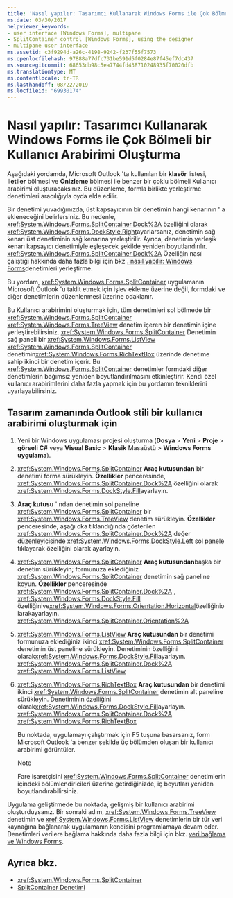 ```yaml
---
title: 'Nasıl yapılır: Tasarımcı Kullanarak Windows Forms ile Çok Bölmeli bir Kullanıcı Arabirimi Oluşturma'
ms.date: 03/30/2017
helpviewer_keywords:
- user interface [Windows Forms], multipane
- SplitContainer control [Windows Forms], using the designer
- multipane user interface
ms.assetid: c3f9294d-a26c-4198-9242-f237f55f7573
ms.openlocfilehash: 97888a77dfc731be591d5f0284e87f45ef7dc437
ms.sourcegitcommit: 68653db98c5ea7744fd438710248935f70020dfb
ms.translationtype: MT
ms.contentlocale: tr-TR
ms.lasthandoff: 08/22/2019
ms.locfileid: "69930174"
---
```

# <a name="how-to-create-a-multipane-user-interface-with-windows-forms-using-the-designer"></a>Nasıl yapılır: Tasarımcı Kullanarak Windows Forms ile Çok Bölmeli bir Kullanıcı Arabirimi Oluşturma
Aşağıdaki yordamda, Microsoft Outlook 'ta kullanılan bir **klasör** listesi, **Iletiler** bölmesi ve **Önizleme** bölmesi ile benzer bir çoklu bölmeli Kullanıcı arabirimi oluşturacaksınız. Bu düzenleme, formla birlikte yerleştirme denetimleri aracılığıyla oyda elde edilir.

 Bir denetimi yuvadığınızda, üst kapsayıcının bir denetimin hangi kenarının ' a ekleneceğini belirlersiniz. Bu nedenle, <xref:System.Windows.Forms.SplitContainer.Dock%2A> özelliğini olarak <xref:System.Windows.Forms.DockStyle.Right>ayarlarsanız, denetimin sağ kenarı üst denetiminin sağ kenarına yerleştirilir. Ayrıca, denetimin yerleşik kenarı kapsayıcı denetimiyle eşleşecek şekilde yeniden boyutlandırılır. <xref:System.Windows.Forms.SplitContainer.Dock%2A> Özelliğin nasıl çalıştığı hakkında daha fazla bilgi için bkz [. nasıl yapılır: Windows Forms](how-to-dock-controls-on-windows-forms.md)denetimleri yerleştirme.

 Bu yordam, <xref:System.Windows.Forms.SplitContainer> uygulamanın Microsoft Outlook 'u taklit etmek için işlev ekleme üzerine değil, formdaki ve diğer denetimlerin düzenlenmesi üzerine odaklanır.

 Bu Kullanıcı arabirimini oluşturmak için, tüm denetimleri sol bölmede bir <xref:System.Windows.Forms.SplitContainer> <xref:System.Windows.Forms.TreeView> denetim içeren bir denetimin içine yerleştirebilirsiniz. <xref:System.Windows.Forms.SplitContainer> Denetimin sağ paneli bir <xref:System.Windows.Forms.ListView> <xref:System.Windows.Forms.SplitContainer> denetimin<xref:System.Windows.Forms.RichTextBox> üzerinde denetime sahip ikinci bir denetim içerir. Bu <xref:System.Windows.Forms.SplitContainer> denetimler formdaki diğer denetimlerin bağımsız yeniden boyutlandırılmasını etkinleştirir. Kendi özel kullanıcı arabirimlerini daha fazla yapmak için bu yordamın tekniklerini uyarlayabilirsiniz.

## <a name="to-create-an-outlook-style-user-interface-at-design-time"></a>Tasarım zamanında Outlook stili bir kullanıcı arabirimi oluşturmak için

1. Yeni bir Windows uygulaması projesi oluşturma (**Dosya** > **Yeni** > **Proje** > **görseli C#**  veya **Visual Basic** > **Klasik** Masaüstü >  **Windows Forms uygulama**).

2. <xref:System.Windows.Forms.SplitContainer> **Araç kutusundan** bir denetimi forma sürükleyin. **Özellikler** penceresinde, <xref:System.Windows.Forms.SplitContainer.Dock%2A> özelliğini olarak <xref:System.Windows.Forms.DockStyle.Fill>ayarlayın.

3. **Araç kutusu** ' ndan denetimin sol paneline <xref:System.Windows.Forms.SplitContainer> bir <xref:System.Windows.Forms.TreeView> denetim sürükleyin. **Özellikler** penceresinde, aşağı oka tıklandığında gösterilen <xref:System.Windows.Forms.SplitContainer.Dock%2A> değer düzenleyicisinde <xref:System.Windows.Forms.DockStyle.Left> sol panele tıklayarak özelliğini olarak ayarlayın.

4. <xref:System.Windows.Forms.SplitContainer> **Araç kutusundan**başka bir denetim sürükleyin; formunuza eklediğiniz <xref:System.Windows.Forms.SplitContainer> denetimin sağ paneline koyun. **Özellikler** penceresinde <xref:System.Windows.Forms.SplitContainer.Dock%2A> , <xref:System.Windows.Forms.DockStyle.Fill> özelliğinive<xref:System.Windows.Forms.Orientation.Horizontal>özelliğiniolarakayarlayın. <xref:System.Windows.Forms.SplitContainer.Orientation%2A>

5. <xref:System.Windows.Forms.ListView> **Araç kutusundan** bir denetimi formunuza eklediğiniz ikinci <xref:System.Windows.Forms.SplitContainer> denetimin üst paneline sürükleyin. Denetiminin özelliğini olarak<xref:System.Windows.Forms.DockStyle.Fill>ayarlayın. <xref:System.Windows.Forms.SplitContainer.Dock%2A> <xref:System.Windows.Forms.ListView>

6. <xref:System.Windows.Forms.RichTextBox> **Araç kutusundan** bir denetimi ikinci <xref:System.Windows.Forms.SplitContainer> denetimin alt paneline sürükleyin. Denetiminin özelliğini olarak<xref:System.Windows.Forms.DockStyle.Fill>ayarlayın. <xref:System.Windows.Forms.SplitContainer.Dock%2A> <xref:System.Windows.Forms.RichTextBox>

     Bu noktada, uygulamayı çalıştırmak için F5 tuşuna basarsanız, form Microsoft Outlook 'a benzer şekilde üç bölümden oluşan bir kullanıcı arabirimi görüntüler.

    > [!NOTE]
    > Fare işaretçisini <xref:System.Windows.Forms.SplitContainer> denetimlerin içindeki bölümlendiricileri üzerine getirdiğinizde, iç boyutları yeniden boyutlandırabilirsiniz.

Uygulama geliştirmede bu noktada, gelişmiş bir kullanıcı arabirimi oluşturduysanız. Bir sonraki adım, <xref:System.Windows.Forms.TreeView> denetimin ve <xref:System.Windows.Forms.ListView> denetimlerin bir tür veri kaynağına bağlanarak uygulamanın kendisini programlamaya devam eder. Denetimleri verilere bağlama hakkında daha fazla bilgi için bkz. [veri bağlama ve Windows Forms](../data-binding-and-windows-forms.md).

## <a name="see-also"></a>Ayrıca bkz.

- <xref:System.Windows.Forms.SplitContainer>
- [SplitContainer Denetimi](splitcontainer-control-windows-forms.md)
